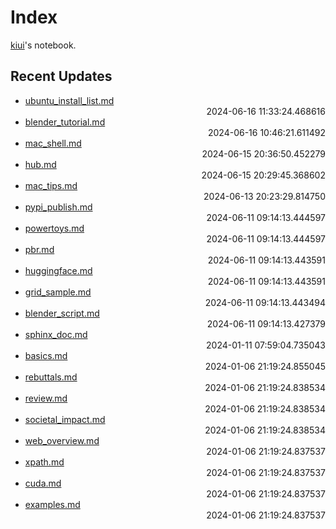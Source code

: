 
# Index

[kiui](https://kiui.moe/)'s notebook.

## Recent Updates
- [ubuntu_install_list.md](linux\ubuntu_install_list/) <div style="text-align: right">2024-06-16 11:33:24.468616</div>
- [blender_tutorial.md](blender\blender_tutorial/) <div style="text-align: right">2024-06-16 10:46:21.611492</div>
- [mac_shell.md](mac\mac_shell/) <div style="text-align: right">2024-06-15 20:36:50.452279</div>
- [hub.md](docker\hub/) <div style="text-align: right">2024-06-15 20:29:45.368602</div>
- [mac_tips.md](mac\mac_tips/) <div style="text-align: right">2024-06-13 20:23:29.814750</div>
- [pypi_publish.md](python\pypi_publish/) <div style="text-align: right">2024-06-11 09:14:13.444597</div>
- [powertoys.md](windows\powertoys/) <div style="text-align: right">2024-06-11 09:14:13.444597</div>
- [pbr.md](graphics\pbr/) <div style="text-align: right">2024-06-11 09:14:13.443591</div>
- [huggingface.md](python\huggingface/) <div style="text-align: right">2024-06-11 09:14:13.443591</div>
- [grid_sample.md](deeplearning\grid_sample/) <div style="text-align: right">2024-06-11 09:14:13.443494</div>
- [blender_script.md](blender\blender_script/) <div style="text-align: right">2024-06-11 09:14:13.427379</div>
- [sphinx_doc.md](python\sphinx_doc/) <div style="text-align: right">2024-01-11 07:59:04.735043</div>
- [basics.md](godot\basics/) <div style="text-align: right">2024-01-06 21:19:24.855045</div>
- [rebuttals.md](writings\rebuttals/) <div style="text-align: right">2024-01-06 21:19:24.838534</div>
- [review.md](writings\review/) <div style="text-align: right">2024-01-06 21:19:24.838534</div>
- [societal_impact.md](writings\societal_impact/) <div style="text-align: right">2024-01-06 21:19:24.838534</div>
- [web_overview.md](web\web_overview/) <div style="text-align: right">2024-01-06 21:19:24.837537</div>
- [xpath.md](web\scrape\xpath/) <div style="text-align: right">2024-01-06 21:19:24.837537</div>
- [cuda.md](windows\cuda/) <div style="text-align: right">2024-01-06 21:19:24.837537</div>
- [examples.md](writings\examples/) <div style="text-align: right">2024-01-06 21:19:24.837537</div>
